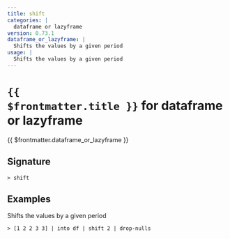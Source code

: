 ```yaml
---
title: shift
categories: |
  dataframe or lazyframe
version: 0.73.1
dataframe_or_lazyframe: |
  Shifts the values by a given period
usage: |
  Shifts the values by a given period
---
```


# <code>{{ $frontmatter.title }}</code> for dataframe or lazyframe

<div class='command-title'>{{ $frontmatter.dataframe_or_lazyframe }}</div>

## Signature

```> shift ```

## Examples

Shifts the values by a given period
```shell
> [1 2 2 3 3] | into df | shift 2 | drop-nulls
```
